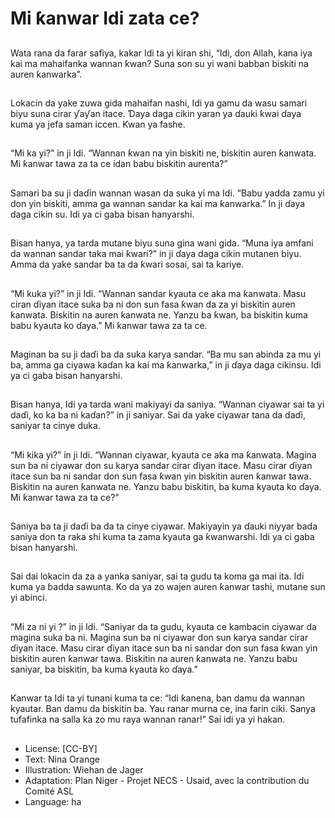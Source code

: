 # Mi ƙanwar Idi zata ce?

##
Wata rana da farar safiya, kakar Idi
ta yi kiran shi, “Idi, don Allah, kana
iya kai ma mahaifanka wannan
ƙwan? Suna son su yi wani babban
biskiti na auren ƙanwarka”.

##
Lokacin da yake zuwa gida
mahaifan nashi, Idi ya gamu da
wasu samari biyu suna cirar ƴaƴan
itace. Ɗaya daga cikin yaran ya
ɗauki ƙwai ɗaya kuma ya jefa
saman iccen. Ƙwan ya fashe.

##
“Mi ka yi?” in ji Idi. “Wannan ƙwan
na yin biskiti ne, biskitin auren
ƙanwata. Mi ƙanwar tawa za ta ce
idan babu biskitin aurenta?”

##
Samari ba su ji daɗin wannan
wasan da suka yi ma Idi.
“Babu yadda zamu yi don yin
biskiti, amma ga wannan sandar ka
kai ma ƙanwarka.” In ji ɗaya daga
cikin su. Idi ya ci gaba bisan
hanyarshi.

##
Bisan hanya, ya tarda mutane biyu
suna gina wani gida. “Muna iya
amfani da wannan sandar taka mai
ƙwari?” in ji ɗaya daga cikin
mutanen biyu. Amma da yake
sandar ba ta da ƙwari sosai, sai ta
kariye.

##
“Mi kuka yi?” in ji Idi.
“Wannan sandar kyauta ce aka ma
ƙanwata. Masu ciran ɗiyan itace
suka ba ni don sun fasa ƙwan da za
yi biskitin auren ƙanwata. Biskitin
na auren ƙanwata ne. Yanzu ba
ƙwan, ba biskitin kuma babu kyauta
ko ɗaya.”
Mi ƙanwar tawa za ta ce.

##
Maginan ba su ji daɗi ba da suka
karya sandar.
“Ba mu san abinda za mu yi ba,
amma ga ciyawa kaɗan ka kai ma
ƙanwarka,” in ji ɗaya daga cikinsu.
Idi ya ci gaba bisan hanyarshi.

##
Bisan hanya, Idi ya tarda wani
makiyayi da saniya.
“Wannan ciyawar sai ta yi daɗi, ko
ka ba ni kaɗan?” in ji saniyar.
Sai da yake ciyawar tana da daɗi,
saniyar ta cinye duka.

##
“Mi kika yi?” in ji Idi.
“Wannan ciyawar, kyauta ce aka ma
ƙanwata. Magina sun ba ni ciyawar
don su karya sandar cirar ɗiyan
itace. Masu cirar ɗiyan itace sun ba
ni sandar don sun fasa ƙwan yin
biskitin auren ƙanwar tawa. Biskitin
na auren ƙanwata ne. Yanzu babu
biskitin, ba kuma kyauta ko ɗaya.
Mi ƙanwar tawa za ta ce?”

##
Saniya ba ta ji daɗi ba da ta cinye
ciyawar. Makiyayin ya ɗauki niyyar
bada saniya don ta raka shi kuma ta
zama kyauta ga ƙwanwarshi. Idi ya
ci gaba bisan hanyarshi.

##
Sai dai lokacin da za a yanka
saniyar, sai ta gudu ta koma ga mai
ita. Idi kuma ya ɓadda sawunta.
Ko da ya zo wajen auren ƙanwar
tashi, mutane sun yi abinci.

##
“Mi za ni yi ?” in ji Idi.
“Saniyar da ta gudu, kyauta ce
kambacin ciyawar da magina suka
ba ni. Magina sun ba ni ciyawar don
sun karya sandar cirar ɗiyan itace.
Masu cirar ɗiyan itace sun ba ni
sandar don sun fasa ƙwan yin
biskitin auren ƙanwar tawa. Biskitin
na auren ƙanwata ne.
Yanzu babu saniyar, ba biskitin, ba
kuma kyauta ko ɗaya.”

##
Ƙanwar ta Idi ta yi tunani kuma ta
ce: “Idi ƙanena, ban damu da
wannan kyautar. Ban damu da
biskitin ba. Yau ranar murna ce, ina
farin ciki. Sanya tufafinka na salla
ka zo mu raya wannan ranar!”
Sai idi ya yi hakan.

##
* License: [CC-BY]
* Text: Nina Orange
* Illustration: Wiehan de Jager
* Adaptation: Plan Niger - Projet NECS - Usaid, avec la contribution du Comité ASL
* Language: ha
